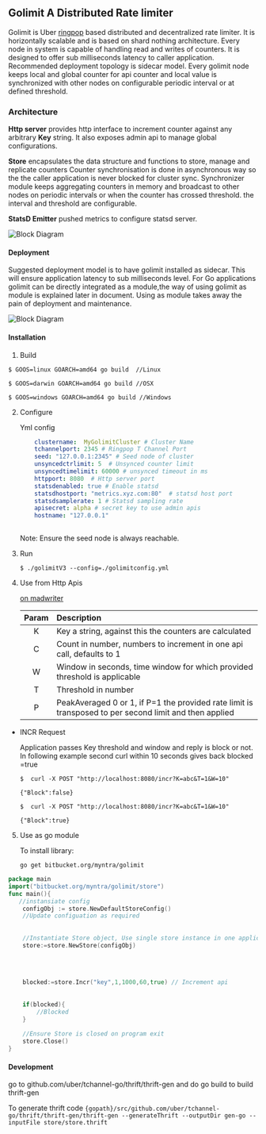 ## Golimit A Distributed Rate limiter
Golimit is  Uber [ringpop](https://github.com/uber/ringpop-go "ringpop") based distributed and decentralized rate 
limiter. It is horizontally scalable and is based on shard nothing architecture. Every node in system is capable of 
handling read and writes of counters.
It is designed to offer sub milliseconds latency to caller application. Recommended deployment topology is sidecar 
model.
Every golimit node keeps local and global counter for api counter and local value is synchronized with other nodes on 
configurable periodic interval or at defined threshold. 

### Architecture
<b>Http server</b>
provides  http interface to increment counter against any arbitrary <b>Key</b> string. It also exposes admin api to 
manage global configurations.

<b>Store</b> encapsulates the data structure and functions to store, manage and replicate counters
Counter synchronisation is done in asynchronous way so the the caller application is never blocked for cluster sync.
Synchronizer module  keeps aggregating counters in memory and broadcast to other nodes on periodic intervals or when the 
counter has crossed threshold. the interval and threshold are configurable.

<b>StatsD Emitter</b> pushed metrics to configure statsd server.
 
![Block Diagram](https://github.com/myntra/golimit/blob/master/images/block.png?raw=true)

#### Deployment
Suggested deployment model is to have golimit installed as sidecar. This will ensure application latency to 
sub milliseconds level.
For Go applications golimit can be directly integrated as a module,the way of using golimit as module is  explained 
later in document. Using as module takes away the pain of deployment and maintenance.

![Block Diagram](https://github.com/myntra/golimit/blob/master/images/deployment.png?raw=true)

#### Installation

1. Build

```
$ GOOS=linux GOARCH=amd64 go build  //Linux

$ GOOS=darwin GOARCH=amd64 go build //OSX 

$ GOOS=windows GOARCH=amd64 go build //Windows
```
     
2. Configure
    
    Yml config
    ```yaml
        clustername:  MyGolimitCluster # Cluster Name
        tchannelport: 2345 # Ringpop T Channel Port
        seed: "127.0.0.1:2345" # Seed node of cluster
        unsyncedctrlimit: 5  # Unsynced counter limit
        unsyncedtimelimit: 60000 # unsynced timeout in ms
        httpport: 8080  # Http server port
        statsdenabled: true # Enable statsd 
        statsdhostport: "metrics.xyz.com:80"  # statsd host port
        statsdsamplerate: 1 # Statsd sampling rate
        apisecret: alpha # secret key to use admin apis
        hostname: "127.0.0.1"
        
    ```
    Note: Ensure the seed node is always reachable.
    
3. Run
    
    ```
    $ ./golimitV3 --config=./golimitconfig.yml
    ```
  
4. Use from Http Apis

    [on madwriter](http://madwriter.myntra.com/docs/golimitv3-v3)
    
    | Param | Description|
    |:-------:|:-----------|
    |K      | Key a string, against this the counters are calculated|
    |C|Count in number, numbers to increment in one api call, defaults to 1|
    |W|Window in seconds, time window for which provided threshold is applicable|
    |T|Threshold in number|
    |P|PeakAveraged 0 or 1, if P=1 the provided rate limit is transposed to per second limit and then applied|
    
* INCR Request
   
   Application passes Key threshold and window and reply is block or not.
   In following example second curl within 10 seconds gives back blocked =true
    
    ```
    $  curl -X POST "http://localhost:8080/incr?K=abc&T=1&W=10" 
    
    {"Block":false}
    
    $  curl -X POST "http://localhost:8080/incr?K=abc&T=1&W=10" 
        
    {"Block":true}
    ```
    
5. Use as go module
   
   To install library:
   
   `go get bitbucket.org/myntra/golimit`
   
```go
package main
import("bitbucket.org/myntra/golimit/store")
func main(){
   //instansiate config
    configObj := store.NewDefaultStoreConfig()
    //Update configuation as required
     
     
    //Instantiate Store object, Use single store instance in one application
    store:=store.NewStore(configObj)
     
     
     
     
    blocked:=store.Incr("key",1,1000,60,true) // Increment api
     
     
    if(blocked){
        //Blocked
    }
     
    //Ensure Store is closed on program exit
    store.Close()
}
```



#### Development

go to github.com/uber/tchannel-go/thrift/thrift-gen
and do go build to build thrift-gen

To generate thrift code
`{gopath}/src/github.com/uber/tchannel-go/thrift/thrift-gen/thrift-gen --generateThrift --outputDir gen-go --inputFile store/store.thrift`
